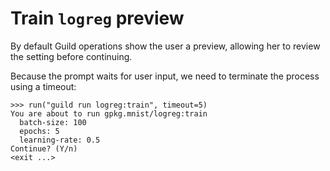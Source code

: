# Train `logreg` preview

By default Guild operations show the user a preview, allowing her to
review the setting before continuing.

Because the prompt waits for user input, we need to terminate the
process using a timeout:

    >>> run("guild run logreg:train", timeout=5)
    You are about to run gpkg.mnist/logreg:train
      batch-size: 100
      epochs: 5
      learning-rate: 0.5
    Continue? (Y/n)
    <exit ...>
